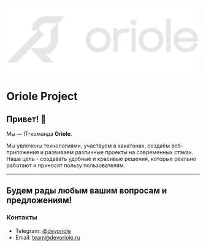 ![Logo](../logo.png)

# Oriole Project

## Привет! 👋 

Мы — IT-команда **Oriole**.  

Мы увлечены технологиями, участвуем в хакатонах, создаём веб-приложения и развиваем различные проекты на современных стэках.  
Наша цель - создавать удобные и красивые решения, которые реально работают и приносят пользу пользователям.

---
## Будем рады любым вашим вопросам и предложениям!
### Контакты
- Telegram: [@devoriole](https://t.me/devoriole)
- Email: team@devoriole.ru

